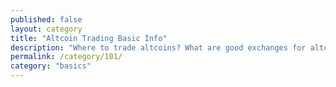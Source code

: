 ```yaml
---
published: false
layout: category
title: "Altcoin Trading Basic Info"
description: "Where to trade altcoins? What are good exchanges for altcoin trading? Who has lowest fees?"
permalink: /category/101/
category: "basics"
---
```

